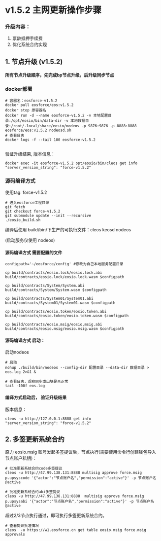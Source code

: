# v1.5.2 主网更新操作步骤


### 升级内容：

1. 票龄抵押手续费
2. 优化系统合约实现





## 1. 节点升级 (v1.5.2)

#### 所有节点升级顺序，先完成bp节点升级，后升级同步节点


 

### docker部署

```
# 容器名：eosforce-v1.5.2
docker pull eosforce/eos:v1.5.2
docker stop 原容器名
docker run -d --name eosforce-v1.5.2 -v 本地配置目录:/opt/eosio/bin/data-dir -v 本地数据目录:/root/.local/share/eosio/nodeos -p 9876:9876 -p 8888:8888 eosforce/eos:v1.5.2 nodeosd.sh
# 查看日志
docker logs -f --tail 100 eosforce-v1.5.2
    
```
验证升级结果, 版本信息：
```shell
docker exec -it eosforce-v1.5.2 opt/eosio/bin/cleos get info
"server_version_string": "force-v1.5.2"
```

### 源码编译方式
使用tag: force-v1.5.2

```shell
# 进入eosforce工程目录
git fetch
git checkout force-v1.5.2
git submodule update --init --recursive
./eosio_build.sh
```

编译后使用 build/bin/下生产的可执行文件：cleos  keosd  nodeos

(启动服务仅使用 nodeos)

#### 源码编译方式 需要配置的文件
```shell
configpath='~/eosforce/config' #修改为自己本地服务配置目录

cp build/contracts/eosio.lock/eosio.lock.abi  build/contracts/eosio.lock/eosio.lock.wasm $configpath

cp build/contracts/System/System.abi build/contracts/System/System.wasm $configpath

cp build/contracts/System01/System01.abi build/contracts/System01/System01.wasm $configpath

cp build/contracts/eosio.token/eosio.token.abi build/contracts/eosio.token/eosio.token.wasm $configpath

cp build/contracts/eosio.msig/eosio.msig.abi build/contracts/eosio.msig/eosio.msig.wasm $configpath
```

#### 源码编译方式 启动：
启动nodeos

```shell
# 启动
nohup ./build/bin/nodeos --config-dir 配置目录 --data-dir 数据目录 > eos.log 2>&1 &

# 查看日志，观察同步或出块是否正常
tail -100f eos.log
```

#### 编译方式启动后， 验证升级结果
版本信息：


```shell
cleos -u http://127.0.0.1:8888 get info
"server_version_string": "force-v1.5.2"
```




## 2. 多签更新系统合约

原力 eosio.msig 账号发起多签提议后，节点执行(需要使用命令行创建钱包导入节点账户私钥)：

```shell
# 批准更新系统合约code多签提议
cleos -u http://47.99.138.131:8888 multisig approve force.msig p.upsyscode '{"actor":"节点账户名","permission":"active"}' -p 节点账户名@active

# 批准更新系统合约abi多签提议
cleos -u http://47.99.138.131:8888  multisig approve force.msig p.upsysabi '{"actor":"节点账户名","permission":"active"}' -p 节点账户名@active
```
超过2/3节点执行通过，即可执行多签更新系统合约。

```shell
# 查看提议批准情况
cleos  -u https://w1.eosforce.cn get table eosio.msig force.msig approvals
```